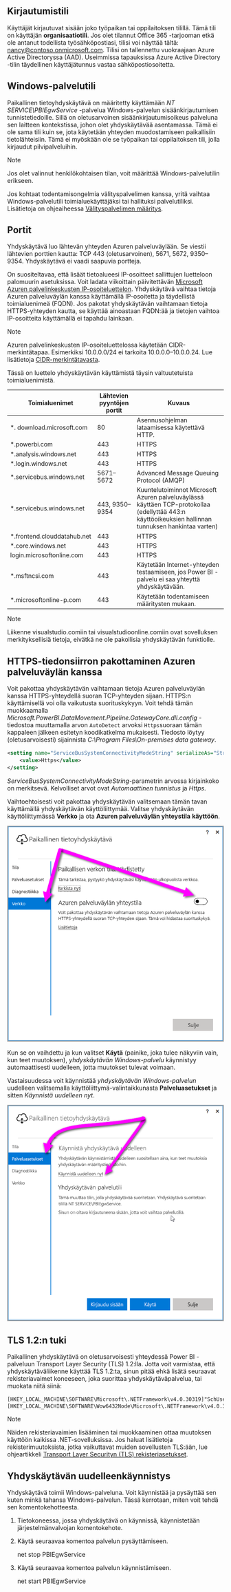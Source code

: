 ## <a name="sign-in-account"></a>Kirjautumistili

Käyttäjät kirjautuvat sisään joko työpaikan tai oppilaitoksen tilillä. Tämä tili on käyttäjän **organisaatiotili**. Jos olet tilannut Office 365 -tarjooman etkä ole antanut todellista työsähköpostiasi, tilisi voi näyttää tältä: nancy@contoso.onmicrosoft.com. Tilisi on tallennettu vuokraajaan Azure Active Directoryssa (AAD). Useimmissa tapauksissa Azure Active Directory -tilin täydellinen käyttäjätunnus vastaa sähköpostiosoitetta.

## <a name="windows-service-account"></a>Windows-palvelutili

Paikallinen tietoyhdyskäytävä on määritetty käyttämään *NT SERVICE\PBIEgwService* -palvelua Windows-palvelun sisäänkirjautumisen tunnistetiedoille. Sillä on oletusarvoinen sisäänkirjautumisoikeus palveluna sen laitteen kontekstissa, johon olet yhdyskäytävää asentamassa. Tämä ei ole sama tili kuin se, jota käytetään yhteyden muodostamiseen paikallisiin tietolähteisiin. Tämä ei myöskään ole se työpaikan tai oppilaitoksen tili, jolla kirjaudut pilvipalveluihin.

> [!NOTE]
> Jos olet valinnut henkilökohtaisen tilan, voit määrittää Windows-palvelutilin erikseen.

Jos kohtaat todentamisongelmia välityspalvelimen kanssa, yritä vaihtaa Windows-palvelutili toimialuekäyttäjäksi tai hallituksi palvelutiliksi. Lisätietoja on ohjeaiheessa [Välityspalvelimen määritys](../service-gateway-proxy.md#changing-the-gateway-service-account-to-a-domain-user).

## <a name="ports"></a>Portit

Yhdyskäytävä luo lähtevän yhteyden Azuren palveluväylään. Se viestii lähtevien porttien kautta: TCP 443 (oletusarvoinen), 5671, 5672, 9350–9354.  Yhdyskäytävä ei vaadi saapuvia portteja.

On suositeltavaa, että lisäät tietoalueesi IP-osoitteet sallittujen luetteloon palomuurin asetuksissa. Voit ladata viikoittain päivitettävän [Microsoft Azuren palvelinkeskusten IP-osoiteluettelon](https://www.microsoft.com/download/details.aspx?id=41653). Yhdyskäytävä vaihtaa tietoja Azuren palveluväylän kanssa käyttämällä IP-osoitetta ja täydellistä toimialuenimeä (FQDN). Jos pakotat yhdyskäytävän vaihtamaan tietoja HTTPS-yhteyden kautta, se käyttää ainoastaan FQDN:ää ja tietojen vaihtoa IP-osoitteita käyttämällä ei tapahdu lainkaan.

> [!NOTE]
> Azuren palvelinkeskusten IP-osoiteluettelossa käytetään CIDR-merkintätapaa. Esimerkiksi 10.0.0.0/24 ei tarkoita 10.0.0.0–10.0.0.24. Lue lisätietoja [CIDR-merkintätavasta](http://whatismyipaddress.com/cidr).

Tässä on luettelo yhdyskäytävän käyttämistä täysin valtuutetuista toimialuenimistä.

| Toimialuenimet | Lähtevien pyyntöjen portit | Kuvaus |
| --- | --- | --- |
| *. download.microsoft.com |80 |Asennusohjelman lataamisessa käytettävä HTTP. |
| *.powerbi.com |443 |HTTPS |
| *.analysis.windows.net |443 |HTTPS |
| *.login.windows.net |443 |HTTPS |
| *.servicebus.windows.net |5671–5672 |Advanced Message Queuing Protocol (AMQP) |
| *.servicebus.windows.net |443, 9350–9354 |Kuuntelutoiminnot Microsoft Azuren palveluväylässä käyttäen TCP-protokollaa (edellyttää 443:n käyttöoikeuksien hallinnan tunnuksen hankintaa varten) |
| *.frontend.clouddatahub.net |443 |HTTPS |
| *.core.windows.net |443 |HTTPS |
| login.microsoftonline.com |443 |HTTPS |
| *.msftncsi.com |443 |Käytetään Internet-yhteyden testaamiseen, jos Power BI -palvelu ei saa yhteyttä yhdyskäytävään. |
| *.microsoftonline-p.com |443 |Käytetään todentamiseen määritysten mukaan. |

> [!NOTE]
> Liikenne visualstudio.comiin tai visualstudioonline.comiin ovat sovelluksen merkityksellisiä tietoja, eivätkä ne ole pakollisia yhdyskäytävän funktiolle.

## <a name="forcing-https-communication-with-azure-service-bus"></a>HTTPS-tiedonsiirron pakottaminen Azuren palveluväylän kanssa

Voit pakottaa yhdyskäytävän vaihtamaan tietoja Azuren palveluväylän kanssa HTTPS-yhteydellä suoran TCP-yhteyden sijaan. HTTPS:n käyttämisellä voi olla vaikutusta suorituskykyyn. Voit tehdä tämän muokkaamalla *Microsoft.PowerBI.DataMovement.Pipeline.GatewayCore.dll.config* -tiedostoa muuttamalla arvon `AutoDetect` arvoksi `Https`suoraan tämän kappaleen jälkeen esitetyn koodikatkelma mukaisesti. Tiedosto löytyy (oletusarvoisesti) sijainnista *C:\Program Files\On-premises data gateway*.

```xml
<setting name="ServiceBusSystemConnectivityModeString" serializeAs="String">
    <value>Https</value>
</setting>
```

*ServiceBusSystemConnectivityModeString*-parametrin arvossa kirjainkoko on merkitsevä. Kelvolliset arvot ovat *Automaattinen tunnistus* ja *Https*.

Vaihtoehtoisesti voit pakottaa yhdyskäytävän valitsemaan tämän tavan käyttämällä yhdyskäytävän käyttöliittymää. Valitse yhdyskäytävän käyttöliittymässä **Verkko** ja ota **Azuren palveluväylän yhteystila** **käyttöön**.

![](./media/gateway-onprem-accounts-ports-more/gw-onprem_01.png)

Kun se on vaihdettu ja kun valitset **Käytä** (painike, joka tulee näkyviin vain, kun teet muutoksen), *yhdyskäytävän Windows-palvelu* käynnistyy automaattisesti uudelleen, jotta muutokset tulevat voimaan.

Vastaisuudessa voit käynnistää *yhdyskäytävän Windows-palvelun* uudelleen valitsemalla käyttöliittymä-valintaikkunasta **Palveluasetukset** ja sitten *Käynnistä uudelleen nyt*.

![](./media/gateway-onprem-accounts-ports-more/gw-onprem_02.png)

## <a name="support-for-tls-12"></a>TLS 1.2:n tuki

Paikallinen yhdyskäytävä on oletusarvoisesti yhteydessä Power BI -palveluun Transport Layer Security (TLS) 1.2:lla. Jotta voit varmistaa, että yhdyskäytäväliikenne käyttää TLS 1.2:ta, sinun pitää ehkä lisätä seuraavat rekisteriavaimet koneeseen, joka suorittaa yhdyskäytäväpalvelua, tai muokata niitä siinä:

```
[HKEY_LOCAL_MACHINE\SOFTWARE\Microsoft\.NETFramework\v4.0.30319]"SchUseStrongCrypto"=dword:00000001
[HKEY_LOCAL_MACHINE\SOFTWARE\Wow6432Node\Microsoft\.NETFramework\v4.0.30319]"SchUseStrongCrypto"=dword:00000001
```

> [!NOTE]
> Näiden rekisteriavaimien lisääminen tai muokkaaminen ottaa muutoksen käyttöön kaikissa .NET-sovelluksissa. Jos haluat lisätietoja rekisterimuutoksista, jotka vaikuttavat muiden sovellusten TLS:ään, lue ohjeartikkeli [Transport Layer Securityn (TLS) rekisteriasetukset](https://docs.microsoft.com/windows-server/security/tls/tls-registry-settings).

## <a name="how-to-restart-the-gateway"></a>Yhdyskäytävän uudelleenkäynnistys

Yhdyskäytävä toimii Windows-palveluna. Voit käynnistää ja pysäyttää sen kuten minkä tahansa Windows-palvelun. Tässä kerrotaan, miten voit tehdä sen komentokehotteesta.

1. Tietokoneessa, jossa yhdyskäytävä on käynnissä, käynnistetään järjestelmänvalvojan komentokehote.
2. Käytä seuraavaa komentoa palvelun pysäyttämiseen.
   
   net stop PBIEgwService
3. Käytä seuraavaa komentoa palvelun käynnistämiseen.
   
   net start PBIEgwService

